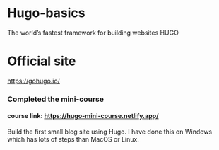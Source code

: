 # Hugo-basics
 The world’s fastest framework for building websites  HUGO
# Official site 
https://gohugo.io/

### Completed the mini-course
#### course link: https://hugo-mini-course.netlify.app/

Build the first small blog site using Hugo.
I have done this on Windows which has lots of steps than MacOS or Linux. 
 
